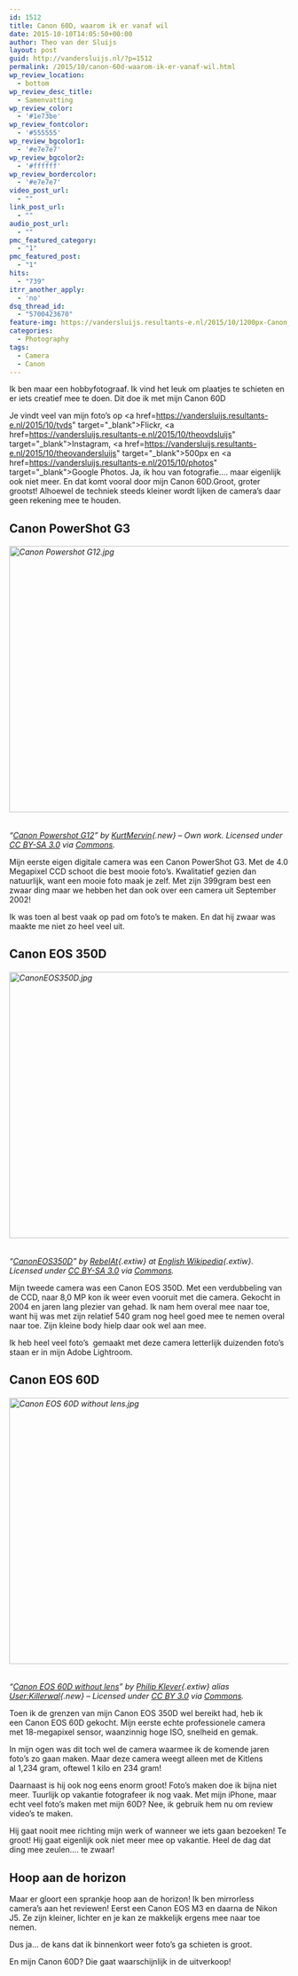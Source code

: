 ```yaml
---
id: 1512
title: Canon 60D, waarom ik er vanaf wil
date: 2015-10-10T14:05:50+00:00
author: Theo van der Sluijs
layout: post
guid: http://vandersluijs.nl/?p=1512
permalink: /2015/10/canon-60d-waarom-ik-er-vanaf-wil.html
wp_review_location:
  - bottom
wp_review_desc_title:
  - Samenvatting
wp_review_color:
  - '#1e73be'
wp_review_fontcolor:
  - '#555555'
wp_review_bgcolor1:
  - '#e7e7e7'
wp_review_bgcolor2:
  - '#ffffff'
wp_review_bordercolor:
  - '#e7e7e7'
video_post_url:
  - ""
link_post_url:
  - ""
audio_post_url:
  - ""
pmc_featured_category:
  - "1"
pmc_featured_post:
  - "1"
hits:
  - "739"
itrr_another_apply:
  - 'no'
dsq_thread_id:
  - "5700423670"
feature-img: https://vandersluijs.resultants-e.nl/2015/10/1200px-Canon_Powershot_G12-e1444485935176-1.jpg
categories:
  - Photography
tags:
  - Camera
  - Canon
---
```

Ik ben maar een hobbyfotograaf. Ik vind het leuk om plaatjes te schieten en er iets creatief mee te doen. Dit doe ik met mijn Canon 60D

Je vindt veel van mijn foto&#8217;s op <a href=https://vandersluijs.resultants-e.nl/2015/10/tvds" target="_blank">Flickr</a>, <a href=https://vandersluijs.resultants-e.nl/2015/10/theovdsluijs" target="_blank">Instagram</a>, <a href=https://vandersluijs.resultants-e.nl/2015/10/theovandersluijs" target="_blank">500px</a> en <a href=https://vandersluijs.resultants-e.nl/2015/10/photos" target="_blank">Google Photos</a>. Ja, ik hou van fotografie&#8230;. maar eigenlijk ook niet meer. En dat komt vooral door mijn Canon 60D.<!--more-->Groot, groter grootst! Alhoewel de techniek steeds kleiner wordt lijken de camera&#8217;s daar geen rekening mee te houden.

## Canon PowerShot G3

###### [<img src="https://vandersluijs.resultants-e.nl/2015/10/Canon_Powershot_G12.jpg" alt="Canon Powershot G12.jpg" width="640" height="480" />](https://vandersluijs.resultants-e/2015/10/File:Canon_Powershot_G12.jpg)
  
_&#8220;[Canon Powershot G12](https://vandersluijs.resultants-e/2015/10/File:Canon_Powershot_G12.jpg)&#8221; by [KurtMervin](https://vandersluijs.resultants-e/2015/10/index.php?title=User:KurtMervin&action=edit&redlink=1 "User:KurtMervin (page does not exist)"){.new} &#8211; <span class="int-own-work" lang="en">Own work</span>. Licensed under [CC BY-SA 3.0](https://vandersluijs.resultants-e/2015/10/3 "Creative Commons Attribution-Share Alike 3.0") via [Commons](https://vandersluijs.resultants-e/2015/10/wiki)._

Mijn eerste eigen digitale camera was een Canon PowerShot G3. Met de 4.0 Megapixel CCD schoot die best mooie foto&#8217;s. Kwalitatief gezien dan natuurlijk, want een mooie foto maak je zelf. Met zijn 399gram best een zwaar ding maar we hebben het dan ook over een camera uit September 2002!

Ik was toen al best vaak op pad om foto&#8217;s te maken. En dat hij zwaar was maakte me niet zo heel veel uit.

## Canon EOS 350D

###### [<img src="https://vandersluijs.resultants-e.nl/2015/10/CanonEOS350D.jpg" alt="CanonEOS350D.jpg" width="638" height="480" />](https://vandersluijs.resultants-e/2015/10/File:CanonEOS350D.jpg)
  
_&#8220;[CanonEOS350D](https://vandersluijs.resultants-e/2015/10/File:CanonEOS350D.jpg)&#8221; by [RebelAt](https://vandersluijs.resultants-e/2015/10/User:RebelAt "wikipedia:User:RebelAt"){.extiw} at [English Wikipedia](https://vandersluijs.resultants-e/2015/10/wiki1 "wikipedia:"){.extiw}. Licensed under [CC BY-SA 3.0](https://vandersluijs.resultants-e/2015/10/3 "Creative Commons Attribution-Share Alike 3.0") via [Commons](https://vandersluijs.resultants-e/2015/10/wiki)._

Mijn tweede camera was een Canon EOS 350D. Met een verdubbeling van de CCD, naar 8,0 MP kon ik weer even vooruit met die camera. Gekocht in 2004 en jaren lang plezier van gehad. Ik nam hem overal mee naar toe, want hij was met zijn relatief 540 gram nog heel goed mee te nemen overal naar toe. Zijn kleine body hielp daar ook wel aan mee.

Ik heb heel veel foto&#8217;s  gemaakt met deze camera letterlijk duizenden foto&#8217;s staan er in mijn Adobe Lightroom.

## Canon EOS 60D

###### [<img src="https://vandersluijs.resultants-e.nl/2015/10/Canon_EOS_60D_without_lens.jpg" alt="Canon EOS 60D without lens.jpg" width="531" height="480" />](https://vandersluijs.resultants-e/2015/10/File:Canon_EOS_60D_without_lens.jpg)
  
_&#8220;[Canon EOS 60D without lens](https://vandersluijs.resultants-e/2015/10/File:Canon_EOS_60D_without_lens.jpg)&#8221; by [Philip Klever](https://vandersluijs.resultants-e/2015/10/Philip_Klever "de:Philip Klever"){.extiw} alias [User:Killerwal](https://vandersluijs.resultants-e/2015/10/index.php?title=User:Killerwal&action=edit&redlink=1 "User:Killerwal (page does not exist)"){.new} &#8211; Licensed under [CC BY 3.0](https://vandersluijs.resultants-e/2015/10/31 "Creative Commons Attribution 3.0") via [Commons](https://vandersluijs.resultants-e/2015/10/wiki)._

Toen ik de grenzen van mijn Canon EOS 350D wel bereikt had, heb ik een Canon EOS 60D gekocht. Mijn eerste echte professionele camera met 18-megapixel sensor, waanzinnig hoge ISO, snelheid en gemak.

In mijn ogen was dit toch wel de camera waarmee ik de komende jaren foto&#8217;s zo gaan maken. Maar deze camera weegt alleen met de Kitlens al 1,234 gram, oftewel 1 kilo en 234 gram!

Daarnaast is hij ook nog eens enorm groot! Foto&#8217;s maken doe ik bijna niet meer. Tuurlijk op vakantie fotografeer ik nog vaak. Met mijn iPhone, maar echt veel foto&#8217;s maken met mijn 60D? Nee, ik gebruik hem nu om review video&#8217;s te maken.

Hij gaat nooit mee richting mijn werk of wanneer we iets gaan bezoeken! Te groot! Hij gaat eigenlijk ook niet meer mee op vakantie. Heel de dag dat ding mee zeulen&#8230;. te zwaar!

## Hoop aan de horizon

Maar er gloort een sprankje hoop aan de horizon! Ik ben mirrorless camera&#8217;s aan het reviewen! Eerst een Canon EOS M3 en daarna de Nikon J5. Ze zijn kleiner, lichter en je kan ze makkelijk ergens mee naar toe nemen.

Dus ja&#8230; de kans dat ik binnenkort weer foto&#8217;s ga schieten is groot.

En mijn Canon 60D? Die gaat waarschijnlijk in de uitverkoop!